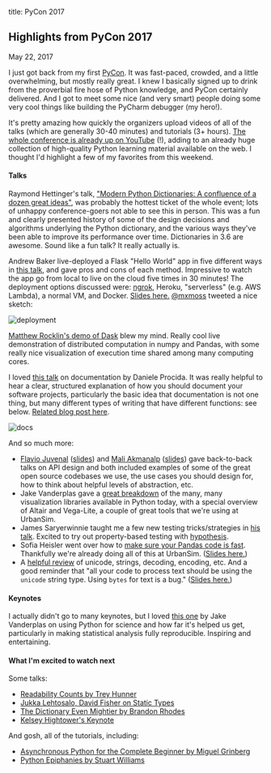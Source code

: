 title: PyCon 2017

## Highlights from PyCon 2017

May 22, 2017

I just got back from my first [PyCon](https://us.pycon.org/2017). It was
fast-paced, crowded, and a little overwhelming, but mostly really great.
I knew I basically signed up to drink from the proverbial fire hose of Python knowledge,
and PyCon certainly delivered. And I got to meet some nice (and very smart)
people doing some very cool things like building the PyCharm debugger (my hero!).

It's pretty amazing how quickly the organizers upload videos of
all of the talks (which are generally 30-40 minutes) and tutorials (3+ hours). [The whole conference is already up on YouTube](http://youtube.com/pycon2017) (!), adding to an already huge collection
of high-quality Python learning material available on the web. I thought
I'd highlight a few of my favorites from this weekend.

#### Talks

Raymond Hettinger's talk, ["Modern Python Dictionaries: A confluence of a dozen great ideas"](https://www.youtube.com/watch?v=npw4s1QTmPg),
was probably the hottest ticket of the whole event; lots of unhappy conference-goers not
able to see this in person. This was a fun and clearly presented history
of some of the design decisions and algorithms underlying the Python dictionary,
and the various ways they've been able to improve its performance over time.
Dictionaries in 3.6 are awesome. Sound like a fun talk? It really actually is.

Andrew Baker live-deployed a Flask "Hello World" app in five different ways in
[this talk](https://www.youtube.com/watch?v=vGphzPLemZE), and gave pros and cons of each method. Impressive to watch
the app go from local to live on the cloud five times in 30 minutes!
The deployment options discussed were:
[ngrok](https://ngrok.com/), Heroku, "serverless" (e.g. AWS Lambda),
a normal VM, and Docker. [Slides here.](https://speakerdeck.com/pycon2017/andrew-t-baker-5-ways-to-deploy-your-python-web-app-in-2017)
[@mxmoss](https://twitter.com/mxmoss/status/865703669110497280)
tweeted a nice sketch:

![deployment](https://pbs.twimg.com/media/DAOY5hPUIAcMEJk.jpg)

[Matthew Rocklin's demo of Dask](https://www.youtube.com/watch?v=RA_2qdipVng)
blew my mind. Really cool live demonstration of distributed computation
in numpy and Pandas, with some really nice visualization of execution time
shared among many computing cores.

I loved [this talk](https://www.youtube.com/watch?v=azf6yzuJt54) on documentation
by Daniele Procida. It was really helpful to hear a clear, structured explanation
of how you should document your software projects, particularly the basic idea that
documentation is not one thing, but many different types of writing that have
different functions: see below. [Related blog post here](https://www.divio.com/en/blog/documentation/).

![docs](https://pbs.twimg.com/media/DASp6ypV0AIj-z0.jpg)

And so much more:

* [Flavio Juvenal](https://www.youtube.com/watch?v=4mkFfce46zE) ([slides](https://docs.google.com/presentation/d/1_yTCAiAdWlSZdVgaXlm7qjBiG-Jpi592KgnI5eRZREQ/edit?usp=sharing)) and
[Mali Akmanalp](https://www.youtube.com/watch?v=W8Rxd9OPblI) ([slides](https://speakerdeck.com/pycon2017/mali-akmanalp-library-ux-using-abstraction-towards-friendlier-apis))
gave back-to-back talks on API design and both included examples of
some of the great open source codebases we use, the use cases you should
design for, how to think about helpful levels of abstraction, etc.
* Jake Vanderplas gave a [great breakdown](https://www.youtube.com/watch?v=FytuB8nFHPQ) of the many, many visualization libraries
available in Python today, with a special overview of Altair and Vega-Lite,
a couple of great tools that we're using at UrbanSim.
* James Saryerwinnie taught me a few new testing tricks/strategies in
[his talk](https://www.youtube.com/watch?v=jmsk1QZQEvQ). Excited to try out
property-based testing with [hypothesis](https://github.com/HypothesisWorks/hypothesis-python).
* Sofia Heisler went over how to [make sure your Pandas code is fast](https://www.youtube.com/watch?v=HN5d490_KKk).
Thankfully we're already doing all of this at UrbanSim. ([Slides here.](https://github.com/sversh/pycon2017-optimizing-pandas))
* A [helpful review](https://www.youtube.com/watch?v=7m5JA3XaZ4k)
of unicode, strings, decoding, encoding, etc. And a good reminder that
"all your code to process text should be using the `unicode` string type.
Using `bytes` for text is a bug." ([Slides here.](http://langa.pl/random/talks/unicode.pdf))

#### Keynotes

I actually didn't go to many keynotes, but I loved [this one](https://www.youtube.com/watch?v=ZyjCqQEUa8o) by Jake Vanderplas
on using Python for science and how far it's helped us get, particularly
in making statistical analysis fully reproducible. Inspiring and entertaining.

#### What I'm excited to watch next

Some talks:

* [Readability Counts by Trey Hunner](https://youtu.be/knMg6G9_XCg)
* [Jukka Lehtosalo, David Fisher on Static Types](https://www.youtube.com/watch?v=7ZbwZgrXnwY)
* [The Dictionary Even Mightier by Brandon Rhodes](https://www.youtube.com/watch?v=66P5FMkWoVU)
* [Kelsey Hightower's Keynote](https://www.youtube.com/watch?v=u_iAXzy3xBA)

And gosh, all of the tutorials, including:

* [Asynchronous Python for the Complete Beginner by Miguel Grinberg](https://www.youtube.com/watch?v=iG6fr81xHKA)
* [Python Epiphanies by Stuart Williams](https://www.youtube.com/watch?v=oQca6eDcjA8)
